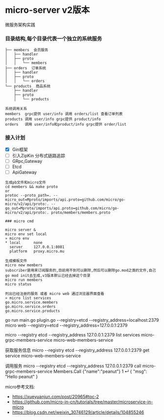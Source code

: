 # micro-server v2版本
微服务架构实践

### 目录结构,每个目录代表一个独立的系统服务

```
├── members  会员服务
│   ├── handler
│   ├── proto
│   │   └── members
├── orders  订单系统
│   ├── handler
│   ├── proto
│   │   └── orders
└── products  商品系统
    ├── handler
    ├── proto
    │   └── products

系统调用关系
members  grpc提供 user/info 调用 orders/list 查看订单列表
products 调用 user/info grpc提供 product/info
orders   调用 user/info和product/info grpc提供 order/list
```

### 接入计划
- [x] Gin框架
- [ ] 引入ZipKin 分布式链路追踪
- [ ] GRpc,Gateway
- [ ] Etcd
- [ ] ApiGateway

```
生成pb文件和micro文件
cd members && make proto
or
protoc --proto_path=. --micro_out=Mproto/imports/api.proto=github.com/micro/go-micro/v2/api/proto:. --go_out=Mproto/imports/api.proto=github.com/micro/go-micro/v2/api/proto:. proto/members/members.proto

### micro cmd

micro server &
micro env set local
» micro env
* local      none
  server     127.0.0.1:8081
  platform   proxy.micro.mu

生成模板文件
micro new members
subscriber是用来订阅服务的,目前用不到可以删除,然后可以删除go.mod之类的文件,自己go mod init去生成,v3版本默认已经去掉这个目录
micro run members
micro status

列出已经注册的服务 或者 micro web 通过浏览器界面查看
» micro list services
go.micro.service.members
go.micro.service.orders
go.micro.service.products
```

go run main.go plugin.go --registry=etcd --registry_address=localhost:2379
micro web --registry=etcd --registry_address=127.0.0.1:2379

micro --registry etcd --registry_address 127.0.0.1:2379 list services
micro-grpc-members-service
micro-web-members-service

获取服务信息
micro --registry etcd --registry_address 127.0.0.1:2379 get service micro-web-members-service

调用服务
micro --registry etcd --registry_address 127.0.0.1:2379 call micro-grpc-members-service  Members.Call {\"name\":\"peanut\"}             1 ↵
{
	"msg": "Hello peanut"
}

micro参考文档:

- https://xueyuanjun.com/post/20965#toc-2
- https://github.com/micro-in-cn/tutorials/tree/master/microservice-in-micro
- https://blog.csdn.net/weixin_30746129/article/details/104855246